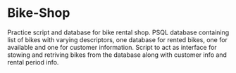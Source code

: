 # Bike-Shop
Practice script and database for bike rental shop.
PSQL database containing list of bikes with varying descriptors, one database for rented bikes, one for available and one for customer information.
Script to act as interface for stowing and retriving bikes from the database along with customer info and rental period info.
